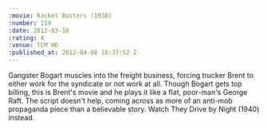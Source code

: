 ```yaml
--- 
:movie: Racket Busters (1938)
:number: 119
:date: 2012-03-18
:rating: 4
:venue: TCM HD
:published_at: 2012-04-08 18:37:52 Z
---
```

Gangster Bogart muscles into the freight business, forcing trucker Brent to either work for the syndicate or not work at all. Though Bogart gets top billing, this is Brent's movie and he plays it like a flat, poor-man's George Raft. The script doesn't help, coming across as more of an anti-mob propaganda piece than a believable story. Watch They Drive by Night (1940) instead.